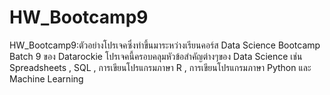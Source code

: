 # HW_Bootcamp9
HW_Bootcamp9:ตัวอย่างโปรเจคซึ่งทำขึ้นมาระหว่างเรียนคอร์ส Data Science Bootcamp Batch 9 ของ Datarockie โปรเจคนี้ครอบคลุมหัวข้อสำคัญต่างๆของ Data Science เช่น Spreadsheets , SQL , การเขียนโปรแกรมภาษา R , การเขียนโปรแกรมภาษา Python และ Machine Learning



